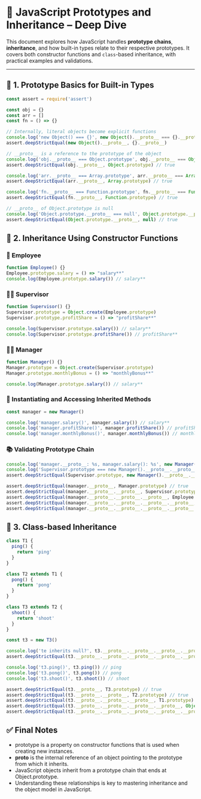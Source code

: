 # 📘 JavaScript Prototypes and Inheritance – Deep Dive

This document explores how JavaScript handles **prototype chains**, **inheritance**, and how built-in types relate to their respective prototypes. It covers both constructor functions and `class`-based inheritance, with practical examples and validations.

---

## 🔹 1. Prototype Basics for Built-in Types

```js
const assert = require('assert')

const obj = {}
const arr = []
const fn = () => {}

// Internally, literal objects become explicit functions
console.log('new Object() === {}', new Object().__proto__ === {}.__proto__) // true
assert.deepStrictEqual(new Object().__proto__, {}.__proto__)

// __proto__ is a reference to the prototype of the object
console.log('obj.__proto__ === Object.prototype', obj.__proto__ === Object.prototype) // true
assert.deepStrictEqual(obj.__proto__, Object.prototype) // true

console.log('arr.__proto__ === Array.prototype', arr.__proto__ === Array.prototype) // true
assert.deepStrictEqual(arr.__proto__, Array.prototype) // true

console.log('fn.__proto__ === Function.prototype', fn.__proto__ === Function.prototype) // true
assert.deepStrictEqual(fn.__proto__, Function.prototype) // true

// __proto__ of Object.prototype is null
console.log('Object.prototype.__proto__ === null', Object.prototype.__proto__ === null) // true
assert.deepStrictEqual(Object.prototype.__proto__, null) // true
```

## 🔹 2. Inheritance Using Constructor Functions
### 👔 Employee

```js
function Employee() {}
Employee.prototype.salary = () => "salary**"
console.log(Employee.prototype.salary()) // salary**
```

### 🧑‍💼 Supervisor
```js
function Supervisor() {}
Supervisor.prototype = Object.create(Employee.prototype)
Supervisor.prototype.profitShare = () => "profitShare**"

console.log(Supervisor.prototype.salary()) // salary**
console.log(Supervisor.prototype.profitShare()) // profitShare**
```
### 👨‍💼 Manager
```js
function Manager() {}
Manager.prototype = Object.create(Supervisor.prototype)
Manager.prototype.monthlyBonus = () => "monthlyBonus**"

console.log(Manager.prototype.salary()) // salary**
```

### 🧬 Instantiating and Accessing Inherited Methods
```js
const manager = new Manager()

console.log('manager.salary()', manager.salary()) // salary**
console.log('manager.profitShare()', manager.profitShare()) // profitShare**
console.log('manager.monthlyBonus()', manager.monthlyBonus()) // monthlyBonus**
```

### 📚 Validating Prototype Chain
```js
console.log('manager.__proto__: %s, manager.salary(): %s', new Manager().__proto__, new Manager().salary()) // salary**
console.log('Supervisor.prototype === new Manager().__proto__.__proto__', Supervisor.prototype === new Manager().__proto__.__proto__) // true
assert.deepStrictEqual(Supervisor.prototype, new Manager().__proto__.__proto__) // true

assert.deepStrictEqual(manager.__proto__, Manager.prototype) // true
assert.deepStrictEqual(manager.__proto__.__proto__, Supervisor.prototype) // true
assert.deepStrictEqual(manager.__proto__.__proto__.__proto__, Employee.prototype) // true
assert.deepStrictEqual(manager.__proto__.__proto__.__proto__.__proto__, Object.prototype) // true
assert.deepStrictEqual(manager.__proto__.__proto__.__proto__.__proto__.__proto__, null) // true
```

## 🔹 3. Class-based Inheritance
```js
class T1 {
  ping() {
    return 'ping'
  }
}

class T2 extends T1 {
  pong() {
    return 'pong'
  }
}

class T3 extends T2 {
  shoot() {
    return 'shoot'
  }
}

const t3 = new T3()

console.log('te inherits null?', t3.__proto__.__proto__.__proto__.__proto__.__proto__ === null) // null
assert.deepStrictEqual(t3.__proto__.__proto__.__proto__.__proto__.__proto__, null) // true

console.log('t3.ping()', t3.ping()) // ping
console.log('t3.pong()', t3.pong()) // pong
console.log('t3.shoot()', t3.shoot()) // shoot

assert.deepStrictEqual(t3.__proto__, T3.prototype) // true
assert.deepStrictEqual(t3.__proto__.__proto__, T2.prototype) // true
assert.deepStrictEqual(t3.__proto__.__proto__.__proto__, T1.prototype) // true
assert.deepStrictEqual(t3.__proto__.__proto__.__proto__.__proto__, Object.prototype) // true
assert.deepStrictEqual(t3.__proto__.__proto__.__proto__.__proto__.__proto__, null) // true
```

## ✅ Final Notes
- prototype is a property on constructor functions that is used when creating new instances.
- __proto__ is the internal reference of an object pointing to the prototype from which it inherits.
- JavaScript objects inherit from a prototype chain that ends at Object.prototype.
- Understanding these relationships is key to mastering inheritance and the object model in JavaScript.
